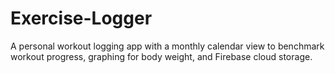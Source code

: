 # Exercise-Logger
A personal workout logging app with a monthly calendar view to benchmark workout progress, graphing for body weight, and Firebase cloud storage. 
